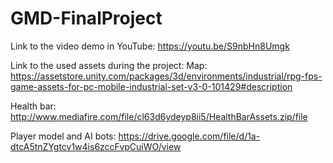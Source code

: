# GMD-FinalProject

Link to the video demo in YouTube: https://youtu.be/S9nbHn8Umgk

Link to the used assets during the project: 
  Map: https://assetstore.unity.com/packages/3d/environments/industrial/rpg-fps-game-assets-for-pc-mobile-industrial-set-v3-0-101429#description
  
  Health bar: http://www.mediafire.com/file/cl63d6ydeyp8ii5/HealthBarAssets.zip/file
  
  Player model and AI bots: https://drive.google.com/file/d/1a-dtcA5tnZYgtcv1w4is6zccFvpCuiWO/view
